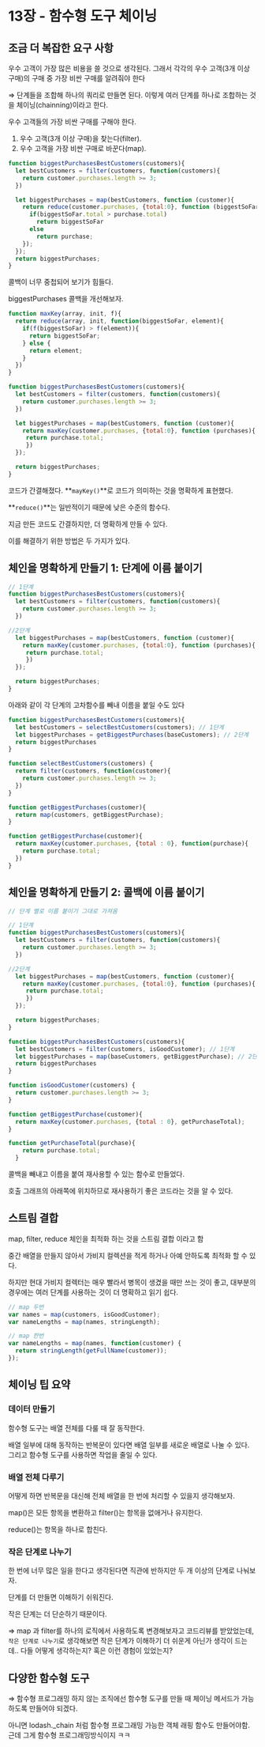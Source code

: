 # 13장 - 함수형 도구 체이닝
## **조금 더 복잡한 요구 사항**

우수 고객이 가장 많은 비용을 쓸 것으로 생각된다. 그래서 각각의 우수 고객(3개 이상 구매)의 구매 중 가장 비싼 구매를 알려줘야 한다

⇒ 단계들을 조합해 하나의 쿼리로 만들면 된다. 이렇게 여러 단계를 하나로 조합하는 것을 체이닝(chainning)이라고 한다.

우수 고객들의 가장 비싼 구매를 구해야 한다.

1. 우수 고객(3개 이상 구매)을 찾는다(filter).
2. 우수 고객을 가장 비싼 구매로 바꾼다(map).

```jsx
function biggestPurchasesBestCustomers(customers){
  let bestCustomers = filter(customers, function(customers){
    return customer.purchases.length >= 3;
  })

  let biggestPurchases = map(bestCustomers, function (customer){
    return reduce(customer.purchases, {total:0}, function (biggestSoFar, puchases){
      if(biggestSoFar.total > purchase.total)
        return biggestSoFar
      else
        return purchase;
    });
  });
  return biggestPurchases;
}
```

콜백이 너무 중첩되어 보기가 힘들다.

biggestPurchases 콜백을 개선해보자.

```jsx
function maxKey(array, init, f){
  return reduce(array, init, function(biggestSoFar, element){
    if(f(biggestSoFar) > f(element)){
      return biggestSoFar;
    } else {
      return element;
    }
  })
}

function biggestPurchasesBestCustomers(customers){
  let bestCustomers = filter(customers, function(customers){
    return customer.purchases.length >= 3;
  })

  let biggestPurchases = map(bestCustomers, function (customer){
    return maxKey(customer.purchases, {total:0}, function (purchases){
     return purchase.total;
     })
  });

  return biggestPurchases;
}
```

코드가 간결해졌다. **`mayKey()`**로 코드가 의미하는 것을 명확하게 표현했다.

**`reduce()`**는 일반적이기 때문에 낮은 수준의 함수다.

지금 만든 코드도 간결하지만, 더 명확하게 만들 수 있다.

이를 해결하기 위한 방법은 두 가지가 있다.

## **체인을 명확하게 만들기 1: 단계에 이름 붙이기**

```jsx
// 1단계
function biggestPurchasesBestCustomers(customers){
  let bestCustomers = filter(customers, function(customers){
    return customer.purchases.length >= 3;
  })

//2단계
  let biggestPurchases = map(bestCustomers, function (customer){
    return maxKey(customer.purchases, {total:0}, function (purchases){
     return purchase.total;
     })
  });

  return biggestPurchases;
}
```

아래와 같이 각 단계의 고차함수를 빼내 이름을 붙일 수도 있다

```jsx
function biggestPurchasesBestCustomers(customers){
  let bestCustomers = selectBestCustomers(customers); // 1단계
  let biggestPurchases = getBiggestPurchases(baseCustomers); // 2단계
  return biggestPurchases
}

function selectBestCustomers(customers) {
  return filter(customers, function(customer){
    return customer.purchases.length >= 3;
  })
}

function getBiggestPurchases(customer){
  return map(customers, getBiggestPurchase);
}

function getBiggestPurchase(customer){
  return maxKey(customer.purchases, {total : 0}, function(purchase){
    return purchase.total;
  })
}
```

## **체인을 명확하게 만들기 2: 콜백에 이름 붙이기**

```jsx
// 단계 별로 이름 붙이기 그대로 가져옴

// 1단계
function biggestPurchasesBestCustomers(customers){
  let bestCustomers = filter(customers, function(customers){
    return customer.purchases.length >= 3;
  })

//2단계
  let biggestPurchases = map(bestCustomers, function (customer){
    return maxKey(customer.purchases, {total:0}, function (purchases){
     return purchase.total;
     })
  });

  return biggestPurchases;
}
```

```jsx
function biggestPurchasesBestCustomers(customers){
  let bestCustomers = filter(customers, isGoodCustomer); // 1단계
  let biggestPurchases = map(baseCustomers, getBiggestPurchase); // 2단계
  return biggestPurchases
}

function isGoodCustomer(customers) {
  return customer.purchases.length >= 3;
}

function getBiggestPurchase(customer){
  return maxKey(customer.purchases, {total : 0}, getPurchaseTotal);
}

function getPurchaseTotal(purchase){
    return purchase.total;
  }
```

콜백을 빼내고 이름을 붙여 재사용할 수 있는 함수로 만들었다.

호출 그래프의 아래쪽에 위치하므로 재사용하기 좋은 코드라는 것을 알 수 있다.

## 스트림 결합

map, filter, reduce 체인을 최적화 하는 것을 스트림 결합 이라고 함

중간 배열을 만들지 않아서 가비지 컬렉션을 적게 하거나 아예 안하도록 최적화 할 수 있다.

하지만 현대 가비지 컬렉터는 매우 빨라서 병목이 생겼을 때만 쓰는 것이 좋고, 대부분의 경우에는 여러 단계를 사용하는 것이 더 명확하고 읽기 쉽다.

```jsx
// map 두번
var names = map(customers, isGoodCustomer);
var nameLengths = map(names, stringLength);

// map 한번
var nameLengths = map(names, function(customer) {
  return stringLength(getFullName(customer));
});
```

## **체이닝 팁 요약**

### **데이터 만들기**

함수형 도구는 배열 전체를 다룰 때 잘 동작한다.

배열 일부에 대해 동작하는 반복문이 있다면 배열 일부를 새로운 배열로 나눌 수 있다. 그리고 함수형 도구를 사용하면 작업을 줄일 수 있다.

### **배열 전체 다루기**

어떻게 하면 반복문을 대신해 전체 배열을 한 번에 처리할 수 있을지 생각해보자.

map()은 모든 항목을 변환하고 filter()는 항목을 없애거나 유지한다.

reduce()는 항목을 하나로 합친다.

### **작은 단계로 나누기**

한 번에 너무 많은 일을 한다고 생각된다면 직관에 반하지만 두 개 이상의 단계로 나눠보자.

단계를 더 만들면 이해하기 쉬워진다.

작은 단계는 더 단순하기 때문이다.

⇒ map 과 filter를 하나의 로직에서 사용하도록 변경해보자고 코드리뷰를 받았었는데, `작은 단계로 나누기`로 생각해보면 작은 단계가 이해하기 더 쉬운게 아닌가 생각이 드는데.. 다들 어떻게 생각하는지? 혹은 이런 경험이 있었는지?

## 다양한 함수형 도구

⇒ 함수형 프로그래밍 하지 않는 조직에선 함수형 도구를 만들 때 체이닝 메서드가 가능하도록 만들어야 되겠다.

아니면 lodash._chain 처럼 함수형 프로그래밍 가능한 객체 래핑 함수도 만들어야함. 근데 그게 함수형 프로그래밍방식이지 ㅋㅋ
